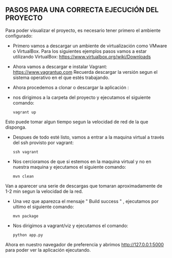 ## PASOS PARA UNA CORRECTA EJECUCIÓN DEL PROYECTO
 
 Para poder visualizar el proyecto, es necesario tener primero el ambiente configurado:
 * Primero vamos a descargar un ambiente de virtualización como VMware o VirtualBox. Para los siguientes ejemplos pasos vamos a estar utilizando VirtualBox:
    https://www.virtualbox.org/wiki/Downloads
 * Ahora vamos a descargar e instalar Vagrant: 
    https://www.vagrantup.com
Recuerda descargar la versión segun el sistema operativo en el que estés trabajando.

* Ahora procedemos a clonar o descargar la aplicación : 
* nos dirigimos a la carpeta del proyecto y ejecutamos el siguiente comando:
  ```
  vagrant up 
  ``` 
 Esto puede tomar algun tiempo segun la velocidad de red de la que disponga. 
 
 * Despues de todo esté listo, vamos a entrar a la maquina virtual a través del ssh provisto por vagrant: 
    ```
    ssh vagrant 
    ``` 
 
 * Nos cercioramos de que si estemos en la maquina virtual y no en nuestra maquina y ejecutamos el siguiente comando: 
 
    ```
    mvn clean
    ``` 
    
Van a aparecer una serie de descargas que tomaran aproximadamente de 1-2 min segun la velocidad de la red. 

* Una vez que aparezca el mensaje " Build success " , ejecutamos por ultimo el siguiente comando: 

   ```
   mvn package
   ``` 
   
* Nos dirigimos a vagrant/viz y ejecutamos el comando:
    ```
    python app.py
    ```

Ahora en nuestro navegador de preferencia y abrimos http://127.0.0.1:5000  para poder ver la aplicación ejecutando.
 
